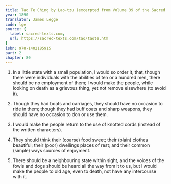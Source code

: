 ```yaml
---
title: Tao Te Ching by Lao-tzu (excerpted from Volume 39 of the Sacred Books of the East.)
year: 1890
translator: James Legge
code: lge
source: {
  label: sacred-texts.com,
  url: https://sacred-texts.com/tao/taote.htm
}
isbn: 978-1402185915
part: 2
chapter: 80
---
```

1. In a little state with a small population, I would so order it,
that, though there were individuals with the abilities of ten or a
hundred men, there should be no employment of them; I would make the
people, while looking on death as a grievous thing, yet not remove
elsewhere (to avoid it). 

2. Though they had boats and carriages, they should have no occasion
to ride in them; though they had buff coats and sharp weapons, they
should have no occasion to don or use them. 

3. I would make the people return to the use of knotted cords (instead
of the written characters). 

4. They should think their (coarse) food sweet; their (plain) clothes
beautiful; their (poor) dwellings places of rest; and their common
(simple) ways sources of enjoyment. 

5. There should be a neighbouring state within sight, and the voices
of the fowls and dogs should be heard all the way from it to us, but
I would make the people to old age, even to death, not have any intercourse
with it.